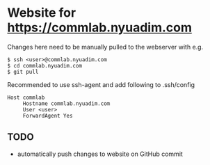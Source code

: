 # Website for https://commlab.nyuadim.com

Changes here need to be manually pulled to the webserver with e.g.
```
$ ssh <user>@commlab.nyuadim.com
$ cd commlab.nyuadim.com
$ git pull
```

Recommended to use ssh-agent and add following to .ssh/config
```
Host commlab
     Hostname commlab.nyuadim.com
     User <user>
     ForwardAgent Yes
```

## TODO
- automatically push changes to website on GitHub commit
